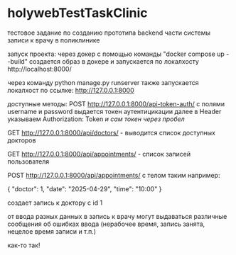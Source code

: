 # holywebTestTaskClinic
тестовое задание по созданию прототипа backend части системы записи к врачу в поликлинике

запуск проекта:
через докер с помощью команды "docker compose up --build" создается образ в докере и запускается по локалхосту http://localhost:8000/

через команду python manage.py runserver также запускается локалхост по ссылке: http://127.0.0.1:8000

доступные методы:
POST http://127.0.0.1:8000/api-token-auth/ с полями username и password выдается токен аутентицикации
далее в Header указываем Authorization: Token *и сам токен через пробел*

GET http://127.0.0.1:8000/api/doctors/ - выводится список доступных докторов

GET http://127.0.0.1:8000/api/appointments/ - список записей пользователя

POST http://127.0.0.1:8000/api/appointments/ с телом таким например:

{
  "doctor": 1,
  "date": "2025-04-29",
  "time": "10:00"
} 

создает запись к доктору с id 1

от ввода разных данных в запись к врачу могут выдаваться различные сообщения об ошибках ввода (нерабочее время, запись занята, нецелое время записи и т.п.)

как-то так!
